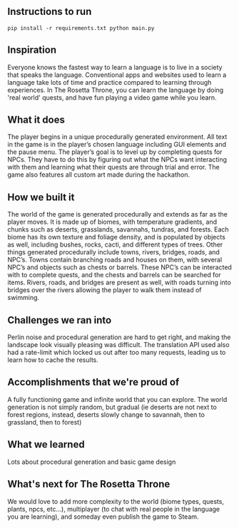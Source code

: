## Instructions to run
`pip install -r requirements.txt
python main.py`
## Inspiration
Everyone knows the fastest way to learn a language is to live in a society that speaks the language. Conventional apps and websites used to learn a language take lots of time and practice compared to learning through experiences. In The Rosetta Throne, you can learn the language by doing 'real world' quests, and have fun playing a video game while you learn.
## What it does
The player begins in a unique procedurally generated environment. All text in the game is in the player’s chosen language including GUI elements and the pause menu. The player’s goal is to level up by completing quests for NPCs. They have to do this by figuring out what the NPCs want interacting with them and learning what their quests are through trial and error. The game also features all custom art made during the hackathon.
## How we built it
The world of the game is generated procedurally and extends as far as the player moves. It is made up of biomes, with temperature gradients, and chunks such as deserts, grasslands, savannahs, tundras, and forests. Each biome has its own texture and foliage density, and is populated by objects as well, including bushes, rocks, cacti, and different types of trees. Other things generated procedurally include towns, rivers, bridges, roads, and NPC’s. Towns contain branching roads and houses on them, with several NPC’s and objects such as chests or barrels. These NPC’s can be interacted with to complete quests, and the chests and barrels can be searched for items. Rivers, roads, and bridges are present as well, with roads turning into bridges over the rivers allowing the player to walk them instead of swimming.
## Challenges we ran into
Perlin noise and procedural generation are hard to get right, and making the landscape look visually pleasing was difficult. The translation API used also had a rate-limit which locked us out after too many requests, leading us to learn how to cache the results.
## Accomplishments that we're proud of
A fully functioning game and infinite world that you can explore. The world generation is not simply random, but gradual (ie deserts are not next to forest regions, instead, deserts slowly change to savannah, then to grassland, then to forest)
## What we learned
Lots about procedural generation and basic game design
## What's next for The Rosetta Throne
We would love to add more complexity to the world (biome types, quests, plants, npcs, etc...), multiplayer (to chat with real people in the language you are learning), and someday even publish the game to Steam.
